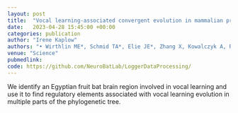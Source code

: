 ```yaml
---
layout: post
title:  "Vocal learning-associated convergent evolution in mammalian proteins and regulatory elements."
date:   2023-04-28 15:45:00 +00:00
categories: publication
author: "Irene Kaplow"
authors: "•	Wirthlin ME*, Schmid TA*, Elie JE*, Zhang X, Kowalczyk A, Redlich R, Shvareva VA, Rakuljic A, Ji MB, Bhat NS, <strong>Kaplow IM</strong>, Schäffer DE, Lawler AJ, Wang AZ, Phan BN, Annaldasula S, Brown AR, Lu T, Lim BK, Azim E, Zoonomia Consortium, Clark NL, Meyer WK, Pond SLK, Chikina M, Yartsev MM#, Pfenning AR#"
venue: "Science"
pubmedlink: 
code: https://github.com/NeuroBatLab/LoggerDataProcessing/
---
```

We identify an Egyptian fruit bat brain region involved in vocal learning and use it to find regulatory elements associated with vocal learning evolution in multiple parts of the phylogenetic tree.
